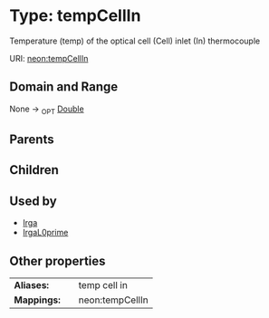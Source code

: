 
# Type: tempCellIn


Temperature (temp) of the optical cell (Cell) inlet (In) thermocouple

URI: [neon:tempCellIn](https://data.neonscience.org/tempCellIn)


## Domain and Range

None ->  <sub>OPT</sub> [Double](types/Double.md)

## Parents


## Children


## Used by

 * [Irga](Irga.md)
 * [IrgaL0prime](IrgaL0prime.md)

## Other properties

|  |  |  |
| --- | --- | --- |
| **Aliases:** | | temp cell in |
| **Mappings:** | | neon:tempCellIn |

